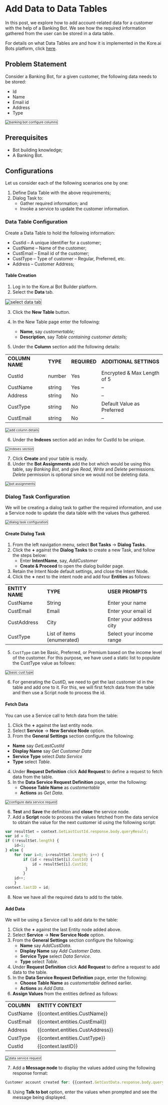# Add Data to Data Tables

In this post, we explore how to add account-related data for a customer with the help of a Banking Bot. We see how the required information gathered from the user can be stored in a data table.

For details on what Data Tables are and how it is implemented in the Kore.ai Bots platform, click <a href="https://developer.kore.ai/docs/bots/advanced-topics/data-as-a-service/" target="_blank"> here</a>.

## Problem Statement

Consider a Banking Bot, for a given customer, the following data needs to be stored:

* Id
* Name
* Email id
* Address
* Type

<img src="../images/banking-bot-configure-columns.png" alt="banking bot configure columns" title="banking bot configure columns" style="border: 1px solid gray; zoom:75%;">

## Prerequisites

* Bot building knowledge;
* A Banking Bot.

## Configurations

Let us consider each of the following scenarios one by one:

1. Define Data Table with the above requirements;
2. Dialog Task to:
    * Gather required information; and
    * Invoke a service to update the customer information.

### Data Table Configuration

Create a Data Table to hold the following information:

* CustId – A unique identifier for a customer;
* CustName – Name of the customer;
* CustEmail – Email id of the customer;
* CustType – Type of customer – Regular, Preferred, etc.
* Address – Customer Address;

#### Table Creation

1. Log in to the Kore.ai Bot Builder platform.
2. Select the **Data** tab.
<img src="../images/select-data-tab.png" alt="select data tab" title="select data tab" style="border: 1px solid gray; zoom:100%;">

3. Click the **New Table** button.
4. In the New Table page enter the following:
    * **Name**, say _customertable;_
    * **Description**, say _Table containing customer details;_

5. Under the **Column** section add the following details: 


<table>
  <tr>
   <td>
    <strong>COLUMN NAME</strong>
   </td>
   <td>
    <strong>TYPE</strong>
   </td>
   <td>
    <strong>REQUIRED</strong>
   </td>
   <td>
    <strong>ADDITIONAL SETTINGS</strong>
   </td>
  </tr>
  <tr>
   <td>
    CustId
   </td>
   <td>
    number
   </td>
   <td>
    Yes
   </td>
   <td>
    Encrypted & Max Length of 5
   </td>
  </tr>
  <tr>
   <td>
    CustName
   </td>
   <td>
    string
   </td>
   <td>
    Yes
   </td>
   <td>
    –
   </td>
  </tr>
  <tr>
   <td>
    Address
   </td>
   <td>
    string
   </td>
   <td>
    No
   </td>
   <td>
    –
   </td>
  </tr>
  <tr>
   <td>
    CustType
   </td>
   <td>
    string
   </td>
   <td>
    No
   </td>
   <td>
    Default Value as Preferred
   </td>
  </tr>
  <tr>
   <td>
    CustEmail
   </td>
   <td>
    string
   </td>
   <td>
    No
   </td>
   <td>
    –
   </td>
  </tr>
</table>

<img src="../images/add-column-details.png" alt="add column details" title="add column details" style="border: 1px solid gray; zoom:75%;">

6. Under the **Indexes** section add an index for CustId to be unique.
<img src="../images/indexes-section.png" alt="indexes section" title="indexes section" style="border: 1px solid gray; zoom:75%;">

7. Click **Create** and your table is ready.
8. Under the **Bot Assignments** add the bot which would be using this table, say _Banking Bot_, and give _Read_, _Write_ and _Delete_ permissions. _Delete_ permission is optional since we would not be deleting data.
<img src="../images/bot-assignments.png" alt="bot assignments" title="bot assignments" style="border: 1px solid gray; zoom:75%;">

### Dialog Task Configuration

We will be creating a dialog task to gather the required information, and use a Service node to update the data table with the values thus gathered.

<img src="../images/dialo-task-configuration.png" alt="dialog task configuration" title="dialog task configuration" style="border: 1px solid gray; zoom:75%;">

#### Create Dialog Task

1. From the left navigation menu, select **Bot Tasks** -> **Dialog Tasks**.
2. Click the **+** against the **Dialog Tasks** to create a new Task, and follow the steps below:
    * Enter **IntentName**, say, _AddCustomer_
    * **Create & Proceed** to open the dialog builder page.
3. Retain the Intent Node default settings, and close the Intent Node.
4. Click the **+** next to the intent node and add four **Entities** as follows: 

<table>
  <tr>
   <td>
    <strong>ENTITY NAME</strong>
   </td>
   <td>
    <strong>TYPE</strong>
   </td>
   <td>
    <strong>USER PROMPTS</strong>
   </td>
  </tr>
  <tr>
   <td>
    CustName
   </td>
   <td>
    String
   </td>
   <td>
    Enter your name
   </td>
  </tr>
  <tr>
   <td>
    CustEmail
   </td>
   <td>
    Email
   </td>
   <td>
    Enter your email id
   </td>
  </tr>
  <tr>
   <td>
    CustAddress
   </td>
   <td>
    City
   </td>
   <td>
    Enter your address city
   </td>
  </tr>
  <tr>
   <td>
    CustType
   </td>
   <td>
    List of items (enumerated)
   </td>
   <td>
    Select your income range
   </td>
  </tr>
</table>

5. `CustType` can be Basic, Preferred, or Premium based on the income level of the customer. For this purpose, we have used a static list to populate the CustType value as follows:
<img src="../images/basic-cust-type.png" alt="basic cust type" title="basic cust type" style="border: 1px solid gray; zoom:75%;">

6. For generating the CustID, we need to get the last customer id in the table and add one to it. For this, we will first fetch data from the table and then use a Script node to process the id.

#### Fetch Data

You can use a Service call to fetch data from the table:

1. Click the **+** against the last entity node.
2. Select **Service** -> **New Service Node** option.
3. From the **General Settings** section configure the following:
* **Name** say _GetLastCustId_
* **Display Name** say _Get Customer Data_
* **Service Type** select _Data Service_
* **Type** select _Table_.
4. Under **Request Definition** click **Add Request** to define a request to fetch data from the table.
5. In the **Data Service Request Definition** page, enter the following:
    * **Choose Table Name** as _customertable_
    * **Actions** as _Get Data_.

<img src="../images/configure-data-service-request.png" alt="configure data service request" title="configure data service request" style="border: 1px solid gray; zoom:75%;">

6. **Test** and **Save** the definition and **close** the service node.
7. Add a **Script** node to process the values fetched from the data service to obtain the value for the next customer id using the following script:

```js
var resultSet = context.GetLastCustId.response.body.queryResult;
var id = 0;
if (!resultSet.length) {
    id=1;
} else {
    for (var i=0; i<resultSet.length; i++) {
        if (id < resultSet[i].CustId) {
            id = resultSet[i].CustId;
         }
        }
    id++;    
    }
context.lastID = id;
```

<ol start="8"><li>Now we have all the required data to add to the table.</li></ol>

#### Add Data

We will be using a Service call to add data to the table:

1. Click the **+** against the last Entity node added above.
2. Select **Service** -> **New Service Node** option.
3. From the **General Settings** section configure the following:
    * **Name** say _AddCustData_.
    * **Display Name** say _Add Customer Data_.
    * **Service Type** select _Data Service_.
    * **Type** select _Table_.
4. Under **Request Definition** click **Add Request** to define a request to add data to the table.
5. In the **Data Service Request Definition** page, enter the following:
    * **Choose Table Name** as _customertable_ defined earlier.
    * **Actions** as _Add Data_.
6. **Assign Values** from the entities defined as follows:

<table>
  <tr>
   <td>
        <strong>COLUMN</strong>
   </td>
   <td>
                <strong>ENTITY CONTEXT</strong>
   </td>
  </tr>
  <tr>
   <td>
        CustName
   </td>
   <td>
        {{context.entities.CustName}}
   </td>
  </tr>
  <tr>
   <td>
        CustEmail
   </td>
   <td>
        {{context.entities.CustEmail}}
   </td>
  </tr>
  <tr>
   <td>
        Address
   </td>
   <td>
        {{context.entities.CustAddress}}
   </td>
  </tr>
  <tr>
   <td>
        CustType
   </td>
   <td>
        {{context.entities.CustType}}
   </td>
  </tr>
  <tr>
   <td>
        CustId
   </td>
   <td>
        {{context.lastID}}
   </td>
  </tr>
</table>

<img src="../images/data-service-request.png" alt="data service request" title="data service request" style="border: 1px solid gray; zoom:75%;">

7. Add a **Message node** to display the values added using the following response format:

```js
Customer account created for: {{context.GetCustData.response.body.queryResult[0].CustName}}, {{context.GetCustData.response.body.queryResult[0].CustEmail}}, {{context.GetCustData.response.body.queryResult[0].CustAddress}}, {{context.GetCustData.response.body.queryResult[0].CustType}}
```

<ol start="8"><li>Using <b>Talk to bot</b> option, enter the values when prompted and see the message being displayed.</li></ol>
